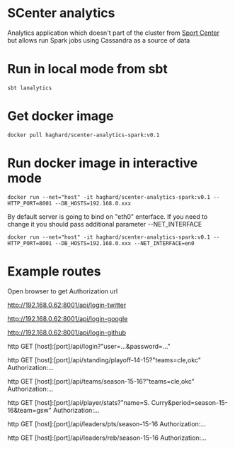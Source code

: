 SCenter analytics
================
Analytics application which doesn't part of the cluster from [Sport Center](https://github.com/haghard/sport-center) but allows run Spark jobs using Cassandra as a source of data

Run in local mode from sbt
=================

`sbt lanalytics`


Get docker image
=================

`docker pull haghard/scenter-analytics-spark:v0.1`


Run docker image in interactive mode
================

`docker run --net="host" -it haghard/scenter-analytics-spark:v0.1 --HTTP_PORT=8001 --DB_HOSTS=192.168.0.xxx` 


By default server is going to bind on "eth0" enterface. If you need to change it you should pass additional parameter --NET_INTERFACE

`docker run --net="host" -it haghard/scenter-analytics-spark:v0.1 --HTTP_PORT=8001 --DB_HOSTS=192.168.0.xxx --NET_INTERFACE=en0`


Example routes
===============

Open browser to get Authorization url

http://192.168.0.62:8001/api/login-twitter

http://192.168.0.62:8001/api/login-google

http://192.168.0.62:8001/api/login-github


http GET [host]:[port]/api/login?"user=...&password=..."

http GET [host]:[port]/api/standing/playoff-14-15?"teams=cle,okc" Authorization:...

http GET [host]:[port]/api/teams/season-15-16?"teams=cle,okc" Authorization:...

http GET [host]:[port]/api/player/stats?"name=S. Curry&period=season-15-16&team=gsw" Authorization:...

http GET [host]:[port]/api/leaders/pts/season-15-16 Authorization:... 

http GET [host]:[port]/api/leaders/reb/season-15-16 Authorization:...